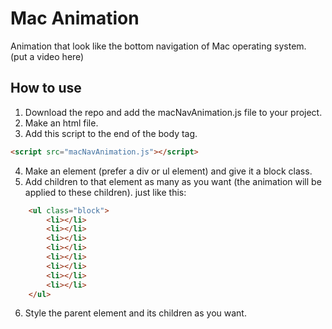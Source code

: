 # Mac Animation
Animation that look like the bottom navigation of Mac operating system.
(put a video here)

## How to use
1. Download the repo and add the macNavAnimation.js file to your project.
2. Make an html file.
3. Add this script to the end of the body tag.
```html
<script src="macNavAnimation.js"></script>
```
4. Make an element (prefer a div or ul element) and give it a block class.
5. Add children to that element as many as you want (the animation will be applied to these children).
just like this:
```html
    <ul class="block">
        <li></li>
        <li></li>
        <li></li>
        <li></li>
        <li></li>
        <li></li>
        <li></li>
        <li></li>
    </ul>
```
6. Style the parent element and its children as you want.
